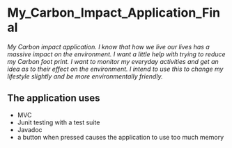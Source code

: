 # My_Carbon_Impact_Application_Final

_My Carbon impact application.
I know that how we live our lives has a massive impact on the environment.
I want a little help with trying to reduce my Carbon foot print.
I want to monitor my everyday activities and get an idea as to their effect on the environment.
I intend to use this to change my lifestyle slightly and be more environmentally friendly._

## The application uses 
* MVC
* Junit testing with a test suite
* Javadoc
* a button when pressed causes the application to use too much memory

